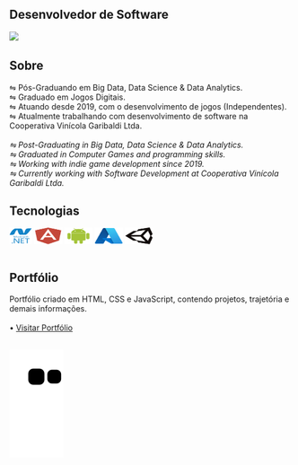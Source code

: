 ## Desenvolvedor de Software
<div>
  <a href="https://github.com/gilmarferrari">
    <img height="200em" src="https://github-readme-stats.vercel.app/api?username=gilmarferrari&show_icons=true&amp;theme=vision-friendly-dark&amp;include_all_commits=true&amp;count_private=false" style="max-width:100%;">
  </a>
</div>

## Sobre

<div>
  ⇋ Pós-Graduando em Big Data, Data Science & Data Analytics.
  <br>
  ⇋ Graduado em Jogos Digitais.
  <br>
  ⇋ Atuando desde 2019, com o desenvolvimento de jogos (Independentes).
  <br>
  ⇋ Atualmente trabalhando com desenvolvimento de software na Cooperativa Vinícola Garibaldi Ltda.
</div> <br>
<i>
  ⇋ Post-Graduating in Big Data, Data Science & Data Analytics.
  <br>
  ⇋ Graduated in Computer Games and programming skills.
  <br>
  ⇋ Working with indie game development since 2019.
  <br>
  ⇋ Currently working with Software Development at Cooperativa Vinícola Garibaldi Ltda.
</i> <br>

## Tecnologias

<div>  
  <img align="center" alt="Gilmar-CSharp" height="30" width="40" src="https://github.com/devicons/devicon/blob/master/icons/dot-net/dot-net-plain-wordmark.svg">
    <img align="center" alt="Gilmar-Unity" height="30" width="50" src="https://github.com/devicons/devicon/blob/master/icons/angularjs/angularjs-plain.svg">  
    <img align="center" alt="Gilmar-Android" height="30" width="50" src="https://github.com/devicons/devicon/blob/master/icons/android/android-plain.svg">
    <img align="center" alt="Gilmar-Azure" height="30" width="50" src="https://github.com/devicons/devicon/blob/master/icons/azure/azure-original.svg">
    <img align="center" alt="Gilmar-Java" height="30" width="50" src="https://github.com/devicons/devicon/blob/master/icons/unity/unity-original.svg">
</div> <br>

## Portfólio

<div>
  <label>Portfólio criado em HTML, CSS e JavaScript, contendo projetos, trajetória e demais informações.</label><br><br>
  • <a href="https://gilmarferrari.github.io/portfolio/">Visitar Portfólio</a>
  <br><br>
</div>
 
<div>
 
  ![Snake animation](https://github.com/gilmarferrari/gilmarferrari/blob/output/github-contribution-grid-snake.svg)
 
</div>
